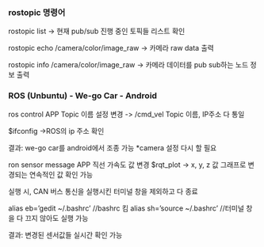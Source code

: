 ### rostopic 명령어

rostopic list → 현재 pub/sub 진행 중인 토픽들 리스트 확인

rostopic echo /camera/color/image_raw → 카메라 raw data 출력

rostopic info /camera/color/image_raw → 카메라 데이터를 pub sub하는 노드 정보 출력

### ROS (Unbuntu) - We-go Car - Android 

ros control APP
Topic 이름 설정 변경 -> /cmd_vel
Topic 이름, IP주소 다 통일

$ifconfig
->ROS의 ip 주소 확인

결과: we-go car를 android에서 조종 가능
*camera 설정 다시 할 필요

ron sensor message APP
직선 가속도 값 변경
$rqt_plot
-> x, y, z 값 그래프로 변경되는 연속적인 값 확인 가능

실행 시, CAN 버스 통신을 실행시킨 터미널 창을 제외하고 다 종료

alias eb=’gedit ~/.bashrc’ //bashrc 킴
alias sh=’source ~/.bashrc’ //터미널 창을 다 끄지 않아도 실행 가능

결과: 변경된 센서값들 실시간 확인 가능

